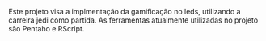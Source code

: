 Este projeto visa a implmentação da gamificação no leds, utilizando a carreira jedi como partida. As ferramentas atualmente utilizadas no projeto são Pentaho e RScript.

